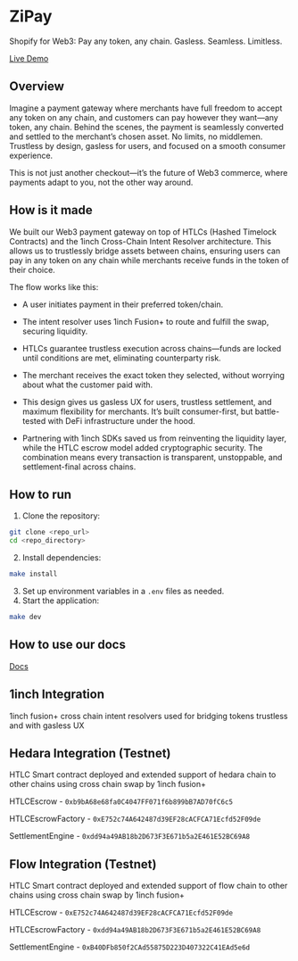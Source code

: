# ZiPay

Shopify for Web3: Pay any token, any chain. Gasless. Seamless. Limitless.

[Live Demo](https://zipay.online/)

## Overview

Imagine a payment gateway where merchants have full freedom to accept any token on any chain, and customers can pay however they want—any token, any chain. Behind the scenes, the payment is seamlessly converted and settled to the merchant’s chosen asset. No limits, no middlemen. Trustless by design, gasless for users, and focused on a smooth consumer experience.

This is not just another checkout—it’s the future of Web3 commerce, where payments adapt to you, not the other way around.

## How is it made

We built our Web3 payment gateway on top of HTLCs (Hashed Timelock Contracts) and the 1inch Cross-Chain Intent Resolver architecture. This allows us to trustlessly bridge assets between chains, ensuring users can pay in any token on any chain while merchants receive funds in the token of their choice.

The flow works like this:

- A user initiates payment in their preferred token/chain.

- The intent resolver uses 1inch Fusion+ to route and fulfill the swap, securing liquidity.

- HTLCs guarantee trustless execution across chains—funds are locked until conditions are met, eliminating counterparty risk.

- The merchant receives the exact token they selected, without worrying about what the customer paid with.

- This design gives us gasless UX for users, trustless settlement, and maximum flexibility for merchants. It’s built consumer-first, but battle-tested with DeFi infrastructure under the hood.

- Partnering with 1inch SDKs saved us from reinventing the liquidity layer, while the HTLC escrow model added cryptographic security. The combination means every transaction is transparent, unstoppable, and settlement-final across chains.

## How to run

1. Clone the repository:

```bash
git clone <repo_url>
cd <repo_directory>
```

2. Install dependencies:

```bash
make install
```

3. Set up environment variables in a `.env` files as needed.
4. Start the application:

```bash
make dev
```

## How to use our docs

[Docs](https://www.zipay.online/docs)

## 1inch Integration

1inch fusion+ cross chain intent resolvers used for bridging tokens trustless and with gasless UX

## Hedara Integration (Testnet)

HTLC Smart contract deployed and extended support of hedara chain to other chains using cross chain swap by 1inch fusion+

HTLCEscrow - `0xb9bA68e68fa0C4047FF071f6b899bB7AD70fC6c5`

HTLCEscrowFactory - `0xE752c74A642487d39EF28cACFCA71Ecfd52F09de`

SettlementEngine - `0xdd94a49AB18b2D673F3E671b5a2E461E52BC69A8`

## Flow Integration (Testnet)

HTLC Smart contract deployed and extended support of flow chain to other chains using cross chain swap by 1inch fusion+

HTLCEscrow - `0xE752c74A642487d39EF28cACFCA71Ecfd52F09de`

HTLCEscrowFactory - `0xdd94a49AB18b2D673F3E671b5a2E461E52BC69A8`

SettlementEngine - `0xB40DFb850f2CAd55875D223D407322C41EAd5e6d`
